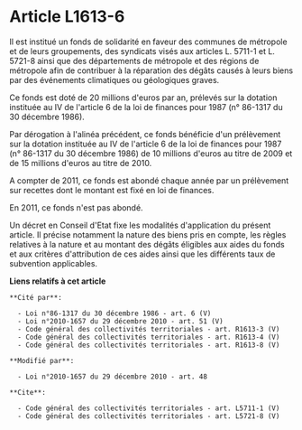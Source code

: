 # Article L1613-6

Il est institué un fonds de solidarité en faveur des communes de métropole et de leurs groupements, des syndicats visés aux
articles L. 5711-1 et L. 5721-8 ainsi que des départements de métropole et des régions de métropole afin de contribuer à la
réparation des dégâts causés à leurs biens par des événements climatiques ou géologiques graves. 

Ce fonds est doté de 20 millions d'euros par an, prélevés sur la dotation instituée au IV de l'article 6 de la loi de
finances pour 1987 (n° 86-1317 du 30 décembre 1986). 

Par dérogation à l'alinéa précédent, ce fonds bénéficie d'un prélèvement sur la dotation instituée au IV de l'article 6 de la
loi de finances pour 1987 (n° 86-1317 du 30 décembre 1986) de 10 millions d'euros au titre de 2009 et de 15 millions d'euros
au titre de 2010.

A compter de 2011, ce fonds est abondé chaque année par un prélèvement sur recettes dont le montant est fixé en loi de
finances. 

En 2011, ce fonds n'est pas abondé. 

Un décret en Conseil d'Etat fixe les modalités d'application du présent article. Il précise notamment la nature des biens
pris en compte, les règles relatives à la nature et au montant des dégâts éligibles aux aides du fonds et aux critères
d'attribution de ces aides ainsi que les différents taux de subvention applicables.

**Liens relatifs à cet article**

	**Cité par**:

	  - Loi n°86-1317 du 30 décembre 1986 - art. 6 (V)
	  - Loi n°2010-1657 du 29 décembre 2010 - art. 51 (V)
	  - Code général des collectivités territoriales - art. R1613-3 (V)
	  - Code général des collectivités territoriales - art. R1613-4 (V)
	  - Code général des collectivités territoriales - art. R1613-8 (V)

	**Modifié par**:

	  - Loi n°2010-1657 du 29 décembre 2010 - art. 48

	**Cite**:

	  - Code général des collectivités territoriales - art. L5711-1 (V)
	  - Code général des collectivités territoriales - art. L5721-8 (V)
